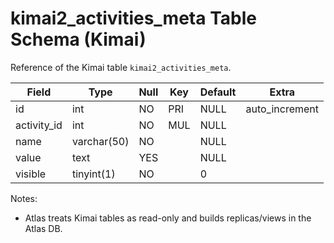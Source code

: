 # kimai2_activities_meta Table Schema (Kimai)

Reference of the Kimai table `kimai2_activities_meta`.

| Field | Type | Null | Key | Default | Extra |
|-------|------|------|-----|---------|-------|
| id | int | NO | PRI | NULL | auto_increment |
| activity_id | int | NO | MUL | NULL |  |
| name | varchar(50) | NO |  | NULL |  |
| value | text | YES |  | NULL |  |
| visible | tinyint(1) | NO |  | 0 |  |

Notes:
- Atlas treats Kimai tables as read-only and builds replicas/views in the Atlas DB.

